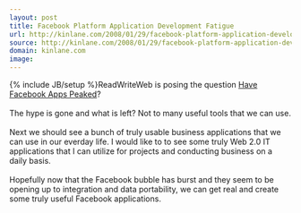 ```yaml
---
layout: post
title: Facebook Platform Application Development Fatigue
url: http://kinlane.com/2008/01/29/facebook-platform-application-development-fatigue/
source: http://kinlane.com/2008/01/29/facebook-platform-application-development-fatigue/
domain: kinlane.com
image: 
---
```

{% include JB/setup %}ReadWriteWeb is posing the question <a href="http://www.readwriteweb.com/archives/have_facebook_apps_peaked_in_popularity.php">Have Facebook Apps Peaked</a>?<br />
<br />
The hype is gone and what is left? Not to many useful tools that we can use.<br />
<br />
Next we should see a bunch of truly usable business applications that we can use in our everday life. I would like to to see some truly Web 2.0 IT applications that I can utilize for projects and conducting business on a daily basis.<br />
<br />
Hopefully now that the Facebook bubble has burst and they seem to be opening up to integration and data portability, we can get real and create some truly useful Facebook applications.